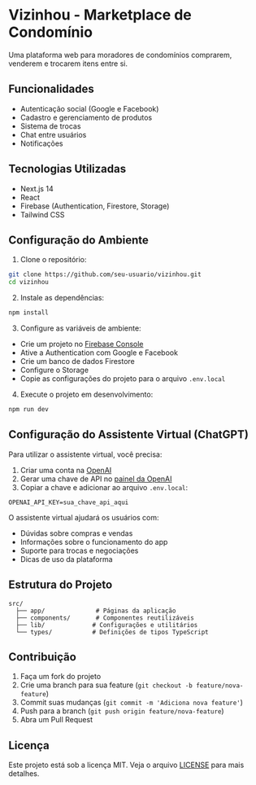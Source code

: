 # Vizinhou - Marketplace de Condomínio

Uma plataforma web para moradores de condomínios comprarem, venderem e trocarem itens entre si.

## Funcionalidades

- Autenticação social (Google e Facebook)
- Cadastro e gerenciamento de produtos
- Sistema de trocas
- Chat entre usuários
- Notificações

## Tecnologias Utilizadas

- Next.js 14
- React
- Firebase (Authentication, Firestore, Storage)
- Tailwind CSS

## Configuração do Ambiente

1. Clone o repositório:
```bash
git clone https://github.com/seu-usuario/vizinhou.git
cd vizinhou
```

2. Instale as dependências:
```bash
npm install
```

3. Configure as variáveis de ambiente:
- Crie um projeto no [Firebase Console](https://console.firebase.google.com)
- Ative a Authentication com Google e Facebook
- Crie um banco de dados Firestore
- Configure o Storage
- Copie as configurações do projeto para o arquivo `.env.local`

4. Execute o projeto em desenvolvimento:
```bash
npm run dev
```

## Configuração do Assistente Virtual (ChatGPT)

Para utilizar o assistente virtual, você precisa:

1. Criar uma conta na [OpenAI](https://platform.openai.com/signup)
2. Gerar uma chave de API no [painel da OpenAI](https://platform.openai.com/api-keys)
3. Copiar a chave e adicionar ao arquivo `.env.local`:
```
OPENAI_API_KEY=sua_chave_api_aqui
```

O assistente virtual ajudará os usuários com:
- Dúvidas sobre compras e vendas
- Informações sobre o funcionamento do app
- Suporte para trocas e negociações
- Dicas de uso da plataforma

## Estrutura do Projeto

```
src/
  ├── app/              # Páginas da aplicação
  ├── components/       # Componentes reutilizáveis
  ├── lib/             # Configurações e utilitários
  └── types/           # Definições de tipos TypeScript
```

## Contribuição

1. Faça um fork do projeto
2. Crie uma branch para sua feature (`git checkout -b feature/nova-feature`)
3. Commit suas mudanças (`git commit -m 'Adiciona nova feature'`)
4. Push para a branch (`git push origin feature/nova-feature`)
5. Abra um Pull Request

## Licença

Este projeto está sob a licença MIT. Veja o arquivo [LICENSE](LICENSE) para mais detalhes. 